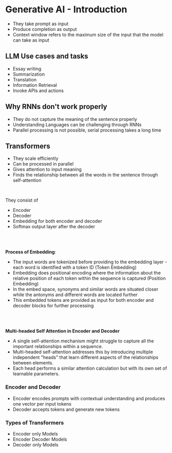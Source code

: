 # Generative AI - Introduction

- They take prompt as input
- Produce completion as output
- Context window refers to the maximum size of the input that the model can take as input

## LLM Use cases and tasks
- Essay writing
- Summarization
- Translation
- Information Retrieval
- Invoke APIs and actions

## Why RNNs don't work properly
- They do not capture the meaning of the sentence properly
- Understanding Languages can be challenging through RNNs
- Parallel processing is not possible, serial processing takes a long time

## Transformers
- They scale efficiently
- Can be processed in parallel
- Gives attention to input meaning
- Finds the relationship between all the words in the sentence through self-attention

<br>

They consist of
- Encoder
- Decoder
- Embedding for both encoder and decoder
- Softmax output layer after the decoder

<br><br>

**Process of Embedding**:
- The input words are tokenized before providing to the embedding layer - each word is identified with a token ID (Token Embedding)
- Embedding does positional encoding where the information about the relative position of each token within the sequence is captured (Position Embedding)
- In the embed space, synonyms and similar words are situated closer while the antonyms and different words are located further
- This embedded tokens are provided as input for both encoder and decoder blocks for further processing

<br><br>

**Multi-headed Self Attention in Encoder and Decoder**
- A single self-attention mechanism might struggle to capture all the important relationships within a sequence.
- Multi-headed self-attention addresses this by introducing multiple independent "heads" that learn different aspects of the relationships between elements.
- Each head performs a similar attention calculation but with its own set of learnable parameters.

### Encoder and Decoder
- Encoder encodes prompts with contextual understanding and produces one vector per input tokens
- Decoder accepts tokens and generate new tokens

### Types of Transformers
- Encoder only Models
- Encoder Decoder Models
- Decoder only Models
